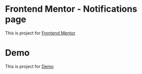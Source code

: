 # Frontend Mentor - Notifications page
This is project for [Frontend Mentor](https://www.frontendmentor.io) 
# Demo
This is project for [Demo](https://github.com/carminepola/frontendmentor-notification) 
